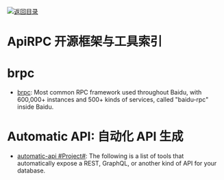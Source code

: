 [![返回目录](https://parg.co/UGo)](https://github.com/wxyyxc1992/Awesome-Reference) 
 
 
# ApiRPC 开源框架与工具索引

# brpc

* [brpc](https://github.com/brpc/brpc): Most common RPC framework used throughout Baidu, with 600,000+ instances and 500+ kinds of services, called "baidu-rpc" inside Baidu.

# Automatic API: 自动化 API 生成

- [automatic-api #Project#](https://github.com/dbohdan/automatic-api): The following is a list of tools that automatically expose a REST, GraphQL, or another kind of API for your database.
